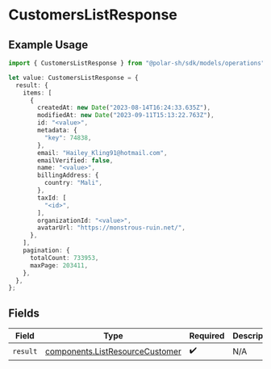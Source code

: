 # CustomersListResponse

## Example Usage

```typescript
import { CustomersListResponse } from "@polar-sh/sdk/models/operations";

let value: CustomersListResponse = {
  result: {
    items: [
      {
        createdAt: new Date("2023-08-14T16:24:33.635Z"),
        modifiedAt: new Date("2023-09-11T15:13:22.763Z"),
        id: "<value>",
        metadata: {
          "key": 74838,
        },
        email: "Hailey_Kling91@hotmail.com",
        emailVerified: false,
        name: "<value>",
        billingAddress: {
          country: "Mali",
        },
        taxId: [
          "<id>",
        ],
        organizationId: "<value>",
        avatarUrl: "https://monstrous-ruin.net/",
      },
    ],
    pagination: {
      totalCount: 733953,
      maxPage: 203411,
    },
  },
};
```

## Fields

| Field                                                                              | Type                                                                               | Required                                                                           | Description                                                                        |
| ---------------------------------------------------------------------------------- | ---------------------------------------------------------------------------------- | ---------------------------------------------------------------------------------- | ---------------------------------------------------------------------------------- |
| `result`                                                                           | [components.ListResourceCustomer](../../models/components/listresourcecustomer.md) | :heavy_check_mark:                                                                 | N/A                                                                                |